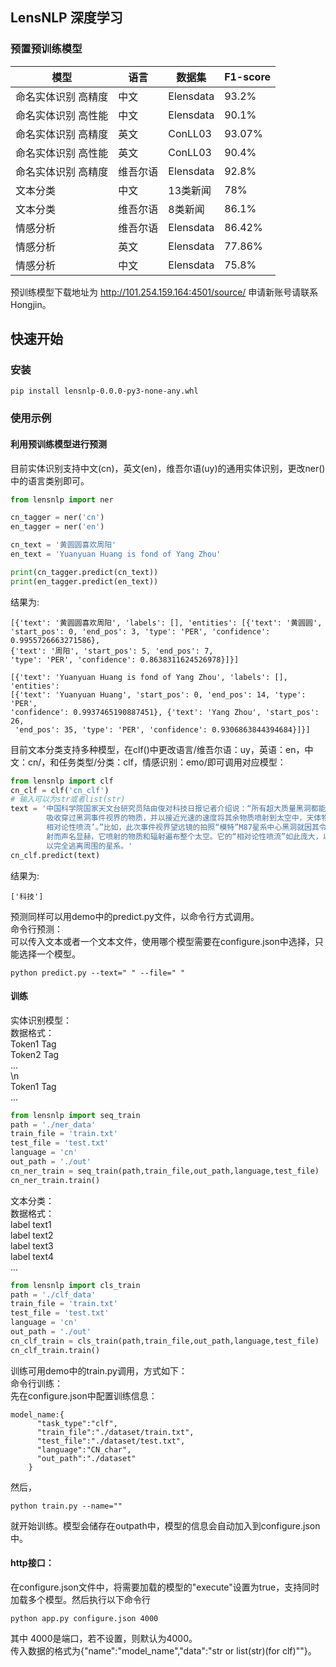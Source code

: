 
LensNLP 深度学习
---

### 预置预训练模型


| 模型 | 语言 | 数据集 | F1-score |
| -------------------------------  | ---  | ----------- | ---------------- |
| 命名实体识别 高精度 |中文 |  Elensdata  | 93.2% |
| 命名实体识别 高性能 |中文 |   Elensdata | 90.1%   |
| 命名实体识别 高精度 |英文 |  ConLL03  | 93.07% |
| 命名实体识别 高性能 |英文|  ConLL03| 90.4%|
| 命名实体识别 高精度 |维吾尔语  | Elensdata  | 92.8% |
| 文本分类 | 中文  | 13类新闻 | 78% |
|文本分类 |维吾尔语  |  8类新闻  | 86.1% |
|情感分析 |维吾尔语  |   Elensdata | 86.42% |
|情感分析 |英文  |  Elensdata  | 77.86% |
|情感分析 |中文 | Elensdata |75.8%|

预训练模型下载地址为 http://101.254.159.164:4501/source/ 申请新账号请联系Hongjin。
## 快速开始


### 安装


```console
pip install lensnlp-0.0.0-py3-none-any.whl
```


### 使用示例

#### 利用预训练模型进行预测
目前实体识别支持中文(cn)，英文(en)，维吾尔语(uy)的通用实体识别，更改ner()中的语言类别即可。
```python
from lensnlp import ner

cn_tagger = ner('cn')
en_tagger = ner('en')

cn_text = '黄圆圆喜欢周阳'
en_text = 'Yuanyuan Huang is fond of Yang Zhou'

print(cn_tagger.predict(cn_text))
print(en_tagger.predict(en_text))
```

结果为: 

```console
[{'text': '黄圆圆喜欢周阳', 'labels': [], 'entities': [{'text': '黄圆圆', 
'start_pos': 0, 'end_pos': 3, 'type': 'PER', 'confidence': 0.9955726663271586}, 
{'text': '周阳', 'start_pos': 5, 'end_pos': 7, 
'type': 'PER', 'confidence': 0.8638311624526978}]}]

[{'text': 'Yuanyuan Huang is fond of Yang Zhou', 'labels': [], 'entities': 
[{'text': 'Yuanyuan Huang', 'start_pos': 0, 'end_pos': 14, 'type': 'PER', 
'confidence': 0.9937465190887451}, {'text': 'Yang Zhou', 'start_pos': 26,
 'end_pos': 35, 'type': 'PER', 'confidence': 0.9306863844394684}]}]
```
目前文本分类支持多种模型，在clf()中更改语言/维吾尔语：uy，英语：en，中文：cn/，和任务类型/分类：clf，情感识别：emo/即可调用对应模型：
```python
from lensnlp import clf
cn_clf = clf('cn_clf')
# 输入可以为str或者list(str)
text = '中国科学院国家天文台研究员陆由俊对科技日报记者介绍说：“所有超大质量黑洞都能吞噬附近物质，\
        吸收穿过黑洞事件视界的物质，并以接近光速的速度将其余物质喷射到太空中，天体物理学家称之为‘ \
        相对论性喷流’。”比如，此次事件视界望远镜的拍照“模特”M87星系中心黑洞就因其令人印象深刻的喷 \
        射而声名显赫，它喷射的物质和辐射遍布整个太空。它的“相对论性喷流”如此庞大，以至于它们可 \
        以完全逃离周围的星系。'
cn_clf.predict(text)
```
结果为: 

```console
['科技']
```
预测同样可以用demo中的predict.py文件，以命令行方式调用。  
命令行预测：  
可以传入文本或者一个文本文件，使用哪个模型需要在configure.json中选择，只能选择一个模型。  
```console
python predict.py --text=" " --file=" "
```
#### 训练
实体识别模型：  
数据格式：  
Token1 Tag  
Token2 Tag  
...  
\n          
Token1 Tag  
...

```python
from lensnlp import seq_train
path = './ner_data'
train_file = 'train.txt'
test_file = 'test.txt'
language = 'cn'
out_path = './out'
cn_ner_train = seq_train(path,train_file,out_path,language,test_file)
cn_ner_train.train()
```
文本分类：  
数据格式：  
label text1  
label text2  
label text3  
label text4  
...  

```python
from lensnlp import cls_train
path = './clf_data'
train_file = 'train.txt'
test_file = 'test.txt'
language = 'cn'
out_path = './out'
cn_clf_train = cls_train(path,train_file,out_path,language,test_file)
cn_clf_train.train()
```
训练可用demo中的train.py调用，方式如下：  
命令行训练：  
先在configure.json中配置训练信息：  
```console
model_name:{
      "task_type":"clf",
      "train_file":"./dataset/train.txt",
      "test_file":"./dataset/test.txt",
      "language":"CN_char",
      "out_path":"./dataset"
    }
```
 然后，
 ```console
python train.py --name=""
 ```
 就开始训练。模型会储存在outpath中，模型的信息会自动加入到configure.json中。  
#### http接口：  
在configure.json文件中，将需要加载的模型的"execute"设置为true，支持同时加载多个模型。然后执行以下命令行
```console
python app.py configure.json 4000
```
其中 4000是端口，若不设置，则默认为4000。  
传入数据的格式为{"name":"model_name","data":"str or list(str)(for clf)""}。
